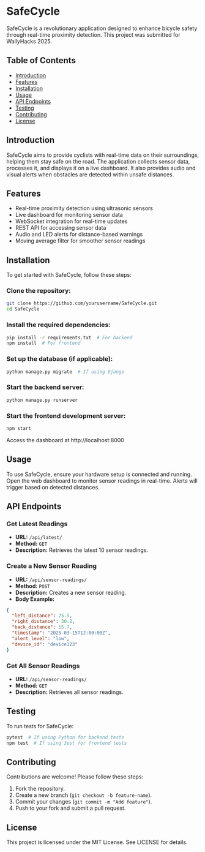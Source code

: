 # SafeCycle

SafeCycle is a revolutionary application designed to enhance bicycle safety through real-time proximity detection. This project was submitted for WallyHacks 2025.

## Table of Contents

- [Introduction](#introduction)
- [Features](#features)
- [Installation](#installation)
- [Usage](#usage)
- [API Endpoints](#api-endpoints)
- [Testing](#testing)
- [Contributing](#contributing)
- [License](#license)

## Introduction

SafeCycle aims to provide cyclists with real-time data on their surroundings, helping them stay safe on the road. The application collects sensor data, processes it, and displays it on a live dashboard. It also provides audio and visual alerts when obstacles are detected within unsafe distances.

## Features

- Real-time proximity detection using ultrasonic sensors
- Live dashboard for monitoring sensor data
- WebSocket integration for real-time updates
- REST API for accessing sensor data
- Audio and LED alerts for distance-based warnings
- Moving average filter for smoother sensor readings

## Installation

To get started with SafeCycle, follow these steps:

### Clone the repository:

```bash
git clone https://github.com/yourusername/SafeCycle.git
cd SafeCycle
```

### Install the required dependencies:

```bash
pip install -r requirements.txt  # For backend
npm install  # For frontend
```

### Set up the database (if applicable):

```bash
python manage.py migrate  # If using Django
```

### Start the backend server:

```bash
python manage.py runserver
```

### Start the frontend development server:

```bash
npm start
```

Access the dashboard at http://localhost:8000

## Usage

To use SafeCycle, ensure your hardware setup is connected and running. Open the web dashboard to monitor sensor readings in real-time. Alerts will trigger based on detected distances.

## API Endpoints

### Get Latest Readings

- **URL:** `/api/latest/`
- **Method:** `GET`
- **Description:** Retrieves the latest 10 sensor readings.

### Create a New Sensor Reading

- **URL:** `/api/sensor-readings/`
- **Method:** `POST`
- **Description:** Creates a new sensor reading.
- **Body Example:**

```json
{
  "left_distance": 25.5,
  "right_distance": 30.2,
  "back_distance": 15.7,
  "timestamp": "2025-03-15T12:00:00Z",
  "alert_level": "low",
  "device_id": "device123"
}
```

### Get All Sensor Readings

- **URL:** `/api/sensor-readings/`
- **Method:** `GET`
- **Description:** Retrieves all sensor readings.

## Testing

To run tests for SafeCycle:

```bash
pytest  # If using Python for backend tests
npm test  # If using Jest for frontend tests
```

## Contributing

Contributions are welcome! Please follow these steps:

1. Fork the repository.
2. Create a new branch (`git checkout -b feature-name`).
3. Commit your changes (`git commit -m "Add feature"`).
4. Push to your fork and submit a pull request.

## License

This project is licensed under the MIT License. See LICENSE for details.
